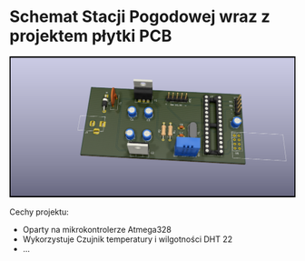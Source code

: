 # Schemat Stacji Pogodowej wraz z projektem płytki PCB

![PCB](weather_station_rev1.png)

Cechy projektu:

+ Oparty na mikrokontrolerze Atmega328
+ Wykorzystuje Czujnik temperatury i wilgotności DHT 22
+ ...
